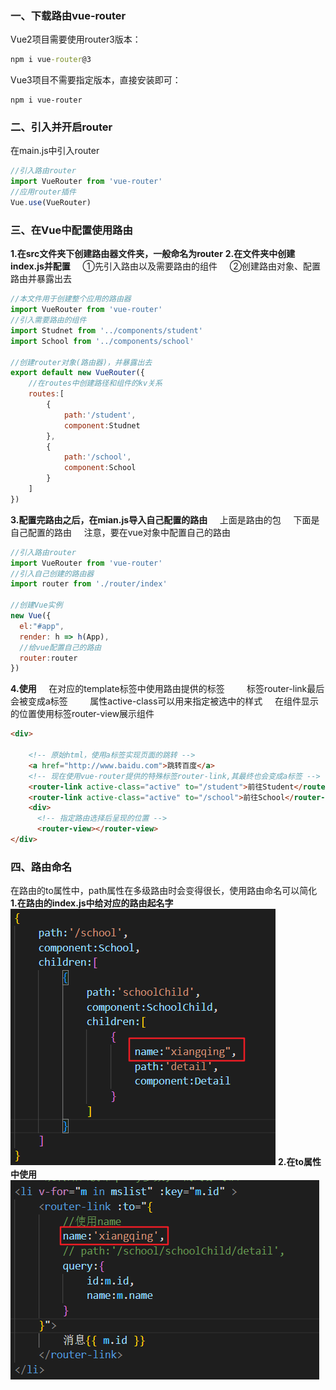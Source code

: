 ### 一、下载路由vue-router
Vue2项目需要使用router3版本：
~~~ cmd
npm i vue-router@3
~~~
Vue3项目不需要指定版本，直接安装即可：
~~~
npm i vue-router
~~~
### 二、引入并开启router
在main.js中引入router
~~~ js
//引入路由router
import VueRouter from 'vue-router'
//应用router插件
Vue.use(VueRouter)
~~~
### 三、在Vue中配置使用路由
**1.在src文件夹下创建路由器文件夹，一般命名为router**
**2.在文件夹中创建index.js并配置**
&nbsp;&nbsp;&nbsp;&nbsp;①先引入路由以及需要路由的组件
&nbsp;&nbsp;&nbsp;&nbsp;②创建路由对象、配置路由并暴露出去
~~~js
//本文件用于创建整个应用的路由器
import VueRouter from 'vue-router'
//引入需要路由的组件
import Studnet from '../components/student'
import School from '../components/school'

//创建router对象(路由器)，并暴露出去
export default new VueRouter({
    //在routes中创建路径和组件的kv关系
    routes:[
        {
            path:'/student',
            component:Studnet
        },
        {
            path:'/school',
            component:School
        }
    ]
})
~~~
**3.配置完路由之后，在mian.js导入自己配置的路由**
&nbsp;&nbsp;&nbsp;&nbsp;上面是路由的包
&nbsp;&nbsp;&nbsp;&nbsp;下面是自己配置的路由
&nbsp;&nbsp;&nbsp;&nbsp;注意，要在vue对象中配置自己的路由
~~~ js
//引入路由router
import VueRouter from 'vue-router'
//引入自己创建的路由器
import router from './router/index'

//创建Vue实例
new Vue({
  el:"#app",
  render: h => h(App),
  //给vue配置自己的路由
  router:router
})
~~~
**4.使用**
&nbsp;&nbsp;&nbsp;&nbsp;在对应的template标签中使用路由提供的标签
&nbsp;&nbsp;&nbsp;&nbsp;&nbsp;&nbsp;&nbsp;&nbsp;标签router-link最后会被变成a标签
&nbsp;&nbsp;&nbsp;&nbsp;&nbsp;&nbsp;&nbsp;&nbsp;属性active-class可以用来指定被选中的样式
&nbsp;&nbsp;&nbsp;&nbsp;在组件显示的位置使用标签router-view展示组件
~~~ html
<div>
    
    <!-- 原始html，使用a标签实现页面的跳转 -->
    <a href="http://www.baidu.com">跳转百度</a>
    <!-- 现在使用vue-router提供的特殊标签router-link,其最终也会变成a标签 -->
    <router-link active-class="active" to="/student">前往Student</router-link>
    <router-link active-class="active" to="/school">前往School</router-link>
    <div>
      <!-- 指定路由选择后呈现的位置 -->
      <router-view></router-view>
</div>
~~~
### 四、路由命名
在路由的to属性中，path属性在多级路由时会变得很长，使用路由命名可以简化
**1.在路由的index.js中给对应的路由起名字**
![](images/2023-03-26-22-11-18.png)
**2.在to属性中使用**
![](images/2023-03-26-22-11-33.png)
